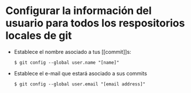 # Configurar la información del usuario para todos los respositorios locales de git

- Establece el nombre asociado a tus [[commit]]s:
    ```
    $ git config --global user.name "[name]"
    ```

- Establece el e-mail que estará asociado a sus commits
    
   ```
   $ git config --global user.email "[email address]"
   ```